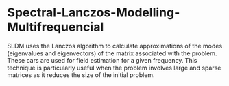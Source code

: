 # Spectral-Lanczos-Modelling-Multifrequencial
SLDM uses the Lanczos algorithm to calculate approximations of the modes (eigenvalues ​​and eigenvectors) of the matrix associated with the problem. These cars are used for field estimation for a given frequency. This technique is particularly useful when the problem involves large and sparse matrices as it reduces the size of the initial problem. 
